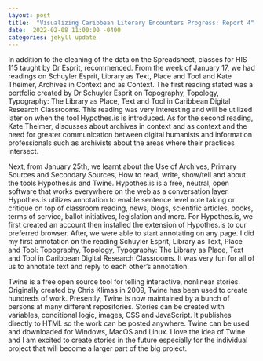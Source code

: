 ```yaml
---
layout: post
title:  "Visualizing Caribbean Literary Encounters Progress: Report 4"
date:  2022-02-08 11:00:00 -0400
categories: jekyll update
---
```


<style>
div{
  text-align: justify;
  text-justify: inter-word;
}
</style>

<p>In addition to the cleaning of the data on the Spreadsheet, classes for HIS 115 taught by Dr Esprit, recommenced. From the week of January 17, we had readings on Schuyler Esprit, Library as Text, Place and Tool and Kate Theimer, Archives in Context and as Context. The first reading stated was a portfolio created by Dr Schuyler Esprit on Topography, Topology, Typography: The Library as Place, Text and Tool in Caribbean Digital Research Classrooms. This reading was very interesting and will be utilized later on when the tool Hypothes.is is introduced. As for the second reading, Kate Theimer, discusses about archives in context and as context and the need for greater communication between digital humanists and information professionals such as archivists about the areas where their practices intersect.</p>

<p>Next, from January 25th, we learnt about the Use of Archives, Primary Sources and Secondary Sources, How to read, write, show/tell and about the tools Hypothes.is and Twine. Hypothes.is is a free, neutral, open software that works everywhere on the web as a conversation layer. Hypothes.is utilizes annotation to enable sentence level note taking or critique on top of classroom reading, news, blogs, scientific articles, books, terms of service, ballot initiatives, legislation and more. For Hypothes.is, we first created an account then installed the extension of Hypothes.is to our preferred browser. After, we were able to start annotating on any page. I did my first annotation on the reading Schuyler Esprit, Library as Text, Place and Tool: Topography, Topology, Typography: The Library as Place, Text and Tool in Caribbean Digital Research Classrooms. It was very fun for all of us to annotate text and reply to each other’s annotation.</p>

<p>Twine is a free open source tool for telling interactive, nonlinear stories. Originally created by Chris Klimas in 2009, Twine has been used to create hundreds of work. Presently, Twine is now maintained by a bunch of persons at many different repositories. Stories can be created with variables, conditional logic, images, CSS and JavaScript. It publishes directly to HTML so the work can be posted anywhere. Twine can be used and downloaded for Windows, MacOS and Linux.  I love the idea of Twine and I am excited to create stories in the future especially for the individual project that will become a larger part of the big project.</p>
